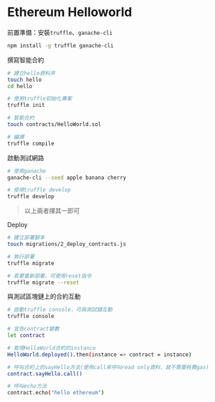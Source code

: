 # Ethereum Helloworld

前置準備：安裝`truffle`、`ganache-cli`
```sh
npm install -g truffle ganache-cli
```

撰寫智能合約
```sh
# 建立hello資料夾
touch hello
cd hello

# 使用truffle初始化專案
truffle init

# 智能合約
touch contracts/HelloWorld.sol

# 編譯
truffle compile
```

啟動測試網路
```sh
# 使用ganache
ganache-cli --seed apple banana cherry

# 使用truffle develop
truffle develop
```
>以上兩者擇其一即可

Deploy
```sh
# 建立部署腳本
touch migrations/2_deploy_contracts.js

# 執行部署
truffle migrate

# 若要重新部署，可使用reset指令
truffle migrate --reset
```

與測試區塊鏈上的合約互動
```sh
# 啟動truffle console，可與測試鏈互動
truffle console

# 宣告contract變數
let contract

# 取得HelloWorld合約的instance
HelloWorld.deployed().then(instance => contract = instance)

# 呼叫合約上的sayHello方法(使用call來呼叫read only資料，就不需要耗費gas)
contract.sayHello.call()

# 呼叫echo方法
contract.echo("hello ethereum")
```
